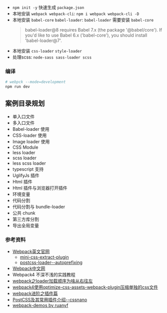 
+ `npm init -y` 快速生成 `package.json`
+ 本地安装 `webpack webpack-cli`: `npm i webpack webpack-cli -D`
+ 本地安装 `babel-core` `babel-loader`: `babel-loader` 需要安装 `babel-core`
  > babel-loader@8 requires Babel 7.x (the package '@babel/core'). If you'd like to use Babel 6.x ('babel-core'), you should install 'babel-loader@7'.
+ 本地安装 `css-loader` `style-loader`
+ 处理scss: `node-sass sass-loader scss`

### 编译
```bash
# webpck --mode=development
npm run dev
```

## 案例目录规划

+ 单入口文件
+ 多入口文件
+ Babel-loader 使用
+ CSS-loader 使用
+ Image loader 使用
+ CSS Module
+ less loader
+ scss loader
+ less scss loader
+ typescript 支持
+ UglifyJs 插件
+ Html 插件
+ Html 插件与浏览器打开插件
+ 环境变量
+ 代码分割
+ 代码分割与 bundle-loader
+ 公共 chunk
+ 第三方库分割
+ 导出全局变量



### 参考资料

+ [Webpack英文官网](https://webpack.js.org/concepts/)
  + [mini-css-extract-plugin](https://webpack.js.org/plugins/mini-css-extract-plugin/)
  + [postcss-loader--autoprefixing](https://webpack.js.org/loaders/postcss-loader/#autoprefixing)
+ [Webpack中文网](https://www.webpackjs.com/concepts/)
+ Webpack4 不深不浅的实践教程
+ [webpack之loader加载顺序为啥从右往左](https://blog.csdn.net/qq_37109325/article/details/80169289)
+ [webpack4使用optimize-css-assets-webpack-plugin压缩单独的css文件](https://blog.csdn.net/weixin_36185028/article/details/82182352)
+ [webpack进阶之插件篇](https://www.cnblogs.com/grimm/p/5772444.html)
+ [PostCSS及其常用插件介绍--cssnano](http://www.css88.com/archives/7317)
+ [webpack-demos by ruanyf](https://github.com/ruanyf/webpack-demos)